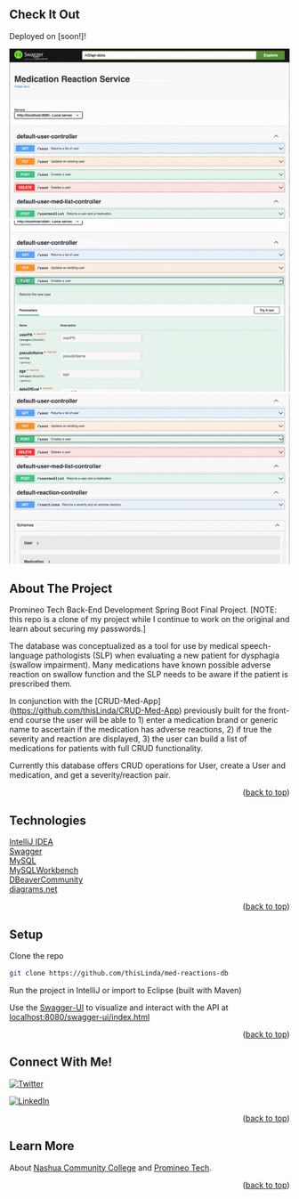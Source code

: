 <div id="top"></div>

## Check It Out
Deployed on [soon!]!

![get and put](src/main/resources/get_and_put.gif)
![post](src/main/resources/post.gif)
![delete](src/main/resources/delete.gif)

## About The Project
Promineo Tech Back-End Development Spring Boot Final Project. [NOTE: this repo is a clone of my project while I continue to work on the original and learn about securing my passwords.]

The database was conceptualized as a tool for use by medical speech-language pathologists (SLP) when evaluating a new patient for dysphagia (swallow impairment). Many medications have known possible adverse reaction on swallow function and the SLP needs to be aware if the patient is prescribed them. 

In conjunction with the [CRUD-Med-App] (https://github.com/thisLinda/CRUD-Med-App) previously built for the front-end course the user will be able to 1) enter a medication brand or generic name to ascertain if the medication has adverse reactions, 2) if true the severity and reaction are displayed, 3) the user can build a list of medications for patients with full CRUD functionality.

Currently this database offers CRUD operations for User, create a User and medication, and get a severity/reaction pair.

<p align="right">(<a href="#top">back to top</a>)</p>

## Technologies
[IntelliJ IDEA](https://www.jetbrains.com/idea/)<br>
[Swagger](https://swagger.io/)<br>
[MySQL](https://www.mysql.com/)<br>
[MySQLWorkbench](https://www.mysql.com/products/workbench//)<br>
[DBeaverCommunity](https://dbeaver.io/)<br>
[diagrams.net](https://app.diagrams.net/)<br>

<p align="right">(<a href="#top">back to top</a>)</p>

## Setup
Clone the repo
   ```sh
   git clone https://github.com/thisLinda/med-reactions-db
   ```

Run the project in IntelliJ or import to Eclipse (built with Maven)

Use the [Swagger-UI](https://swagger.io/tools/swagger-ui/) to visualize and interact with the API
at [localhost:8080/swagger-ui/index.html](localhost:8080/swagger-ui/index.html)<br>

<p align="right">(<a href="#top">back to top</a>)</p>

## Connect With Me!

[Twitter URL]: https://img.shields.io/badge/Twitter-1DA1F2?style=for-the-badge&logo=twitter&logoColor=white
[![Twitter][Twitter URL]](https://twitter.com/L_Forlizzi)

[linkedin-shield]: https://img.shields.io/badge/-LinkedIn-black.svg?style=for-the-badge&logo=linkedin&colorB=555
[![LinkedIn][linkedin-shield]](https://linkedin.com/in/linda-forlizzi)

<p align="right">(<a href="#top">back to top</a>)</p>

## Learn More
About [Nashua Community College](https://www.nashuacc.edu/workforce-development/coding-boot-camp) and [Promineo Tech](https://www.promineotech.com/).

<p align="right">(<a href="#top">back to top</a>)</p>
